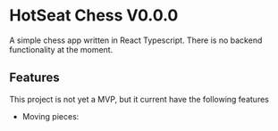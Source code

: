 # HotSeat Chess V0.0.0

A simple chess app written in React Typescript. There is no backend functionality at the moment.

## Features

This project is not yet a MVP, but it current have the following features

-   Moving pieces:
